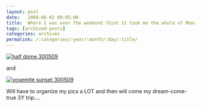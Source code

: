 ```yaml
---
layout: post
date:	2009-06-02 09:05:00
title:  Where I was over the weekend (hint it took me the whole of Monday to fly back to St L)
tags: [archived-posts]
categories: archives
permalink: /:categories/:year/:month/:day/:title/
---
```

<a href="http://s562.photobucket.com/albums/ss67/pugaippadam/?action=view&current=IMG_1284.jpg" target="_blank"><img src="http://i562.photobucket.com/albums/ss67/pugaippadam/IMG_1284.jpg" border="0" alt="half dome 300509"></a>




and



<a href="http://s562.photobucket.com/albums/ss67/pugaippadam/?action=view&current=IMG_1307.jpg" target="_blank"><img src="http://i562.photobucket.com/albums/ss67/pugaippadam/IMG_1307.jpg" border="0" alt="yosemite sunset 300509"></a>


Will have to organize my pics a LOT and then will come my dream-come-true 3Y trip....
